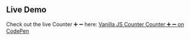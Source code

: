 ## Live Demo

Check out the live Counter ➕ ➖ here: [Vanilla JS Counter Counter ➕ ➖ on CodePen](https://codepen.io/Krunal-Jagtap/pen/gbaPpop)
